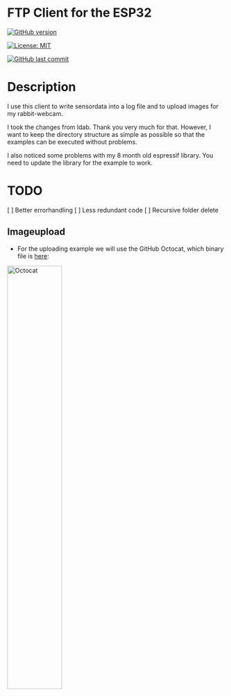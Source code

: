 # FTP Client for the ESP32

[![GitHub version](https://img.shields.io/github/release/ldab/ESP32_FTPClient.svg)](https://github.com/blackcodetavern/ESP32_FTPClient/releases/latest)

[![License: MIT](https://img.shields.io/badge/License-MIT-green.svg)](https://github.com/blackcodetavern/ESP32_FTPClient/blob/master/LICENSE)

[![GitHub last commit](https://img.shields.io/github/last-commit/ldab/ESP32_FTPClient.svg?style=social)](https://github.com/blackcodetavern/ESP32_FTPClient)

# Description
I use this client to write sensordata into a log file and to upload images for my rabbit-webcam.

I took the changes from ldab. Thank you very much for that. However, I want to keep the directory structure as simple as possible so that the examples can be executed without problems.

I also noticed some problems with my 8 month old espressif library. You need to update the library for the example to work.

# TODO
[ ] Better errorhandling
[ ] Less redundant code
[ ] Recursive folder delete

## Imageupload
* For the uploading example we will use the GitHub Octocat, which binary file is [here](./octocat.h):

 <img src="https://github.githubassets.com/images/modules/logos_page/Octocat.png" alt="Octocat" width="50%"> 
